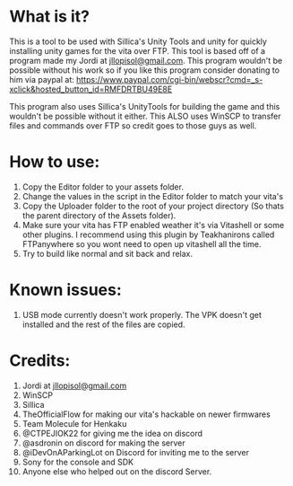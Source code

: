 # What is it?
This is a tool to be used with Sillica's Unity Tools and unity for quickly installing unity games for the vita over FTP.
This tool is based off of a program made my Jordi at jllopisol@gmail.com. This program wouldn't be possible without his work so if you like this program consider donating to him via paypal at: 
https://www.paypal.com/cgi-bin/webscr?cmd=_s-xclick&hosted_button_id=RMFDRTBU49E8E

This program also uses Sillica's UnityTools for building the game and this wouldn't be possible without it either.
This ALSO uses WinSCP to transfer files and commands over FTP so credit goes to those guys as well.

# How to use: 
1. Copy the Editor folder to your assets folder.
2. Change the values in the script in the Editor folder to match your vita's
3. Copy the Uploader folder to the root of your project directory (So thats the parent directory of the Assets folder).
4. Make sure your vita has FTP enabled weather it's via Vitashell or some other plugins. I recommend using this plugin by Teakhanirons called FTPanywhere so you wont need to open up vitashell all the time.
5. Try to build like normal and sit back and relax.

# Known issues:
1. USB mode currently doesn't work properly. The VPK doesn't get installed and the rest of the files are copied.

# Credits: 
1. Jordi at jllopisol@gmail.com
2. WinSCP
3. Sillica
4. TheOfficialFlow for making our vita's hackable on newer firmwares
5. Team Molecule for Henkaku
6. @CTPEJIOK22 for giving me the idea on discord
7. @asdronin on discord for making the server
8. @iDevOnAParkingLot on Discord for inviting me to the server
9. Sony for the console and SDK
10. Anyone else who helped out on the discord Server.

